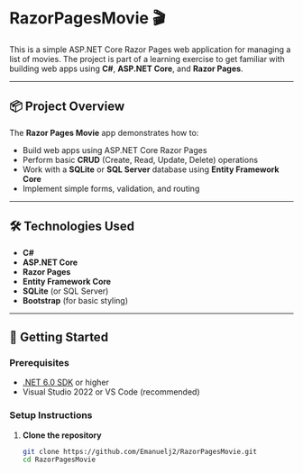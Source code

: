 # RazorPagesMovie 🎬

This is a simple ASP.NET Core Razor Pages web application for managing a list of movies. The project is part of a learning exercise to get familiar with building web apps using **C#**, **ASP.NET Core**, and **Razor Pages**.

---

## 📦 Project Overview

The **Razor Pages Movie** app demonstrates how to:

- Build web apps using ASP.NET Core Razor Pages
- Perform basic **CRUD** (Create, Read, Update, Delete) operations
- Work with a **SQLite** or **SQL Server** database using **Entity Framework Core**
- Implement simple forms, validation, and routing

---

## 🛠 Technologies Used

- **C#**
- **ASP.NET Core**
- **Razor Pages**
- **Entity Framework Core**
- **SQLite** (or SQL Server)
- **Bootstrap** (for basic styling)

---

## 🚀 Getting Started

### Prerequisites

- [.NET 6.0 SDK](https://dotnet.microsoft.com/en-us/download/dotnet/6.0) or higher
- Visual Studio 2022 or VS Code (recommended)

### Setup Instructions

1. **Clone the repository**

   ```bash
   git clone https://github.com/Emanuelj2/RazorPagesMovie.git
   cd RazorPagesMovie
